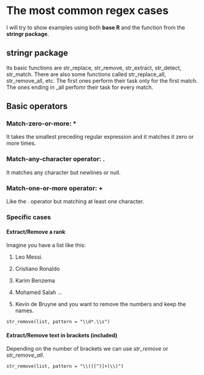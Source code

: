 # The most common regex cases
I will try to show examples using both **base R** and the function from the **stringr package**. 

## stringr package
Its basic functions are str_replace, str_remove, str_extract, str_detect, str_match. There are also some functions called str_replace_all, str_remove_all, etc. The first ones perform their task only for the first match. The ones ending in \_all perfomr their task for every match.

## Basic operators
### Match-zero-or-more: *
It takes the smallest preceding regular expression and it matches it zero or more times.

### Match-any-character operator: .
It matches any character but newlines or null.

### Match-one-or-more operator: +
Like the . operator but matching at least one character.

### Specific cases
#### Extract/Remove a rank
Imagine you have a list like this:
1. Leo Messi.
2. Cristiano Ronaldo
3. Karim Benzema
4. Mohamed Salah
...

12. Kevin de Bruyne
and you want to remove the numbers and keep the names.

```{r}
str_remove(list, pattern = "\\d*.\\s")
```

#### Extract/Remove text in brackets (included)
Depending on the number of brackets we can use *str_remove* or *str_remove_all*.

```{r}
str_remove(list, pattern = "\\(([^)]+)\\)")
```
